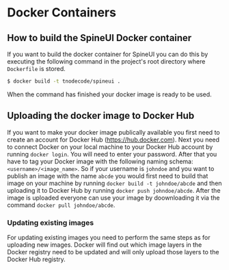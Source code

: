 # Docker Containers

## How to build the SpineUI Docker container

If you want to build the docker container for SpineUI you can do this by executing the following command in the project's root directory where `Dockerfile` is stored.

```bash
$ docker build -t tnodecode/spineui .
```

When the command has finished your docker image is ready to be used.

## Uploading the docker image to Docker Hub

If you want to make your docker image publically available you first need to create an account for Docker Hub (https://hub.docker.com). Next you need to connect Docker on your local machine to your Docker Hub account by running `docker login`. You will need to enter your password. After that you have to tag your Docker image with the following naming schema: `<username>/<image_name>`. So if your username is `johndoe` and you want to publish an image with the name `abcde` you would first need to build that image on your machine by running `docker build -t johndoe/abcde` and then uploading it to Docker Hub by running `docker push johndoe/abcde`. After the image is uploaded everyone can use your image by doownloading it via the command `docker pull johndoe/abcde`.

### Updating existing images

For updating existing images you need to perform the same steps as for uploading new images. Docker will find out which image layers in the Docker registry need to be updated and will only upload those layers to the Docker Hub registry.
